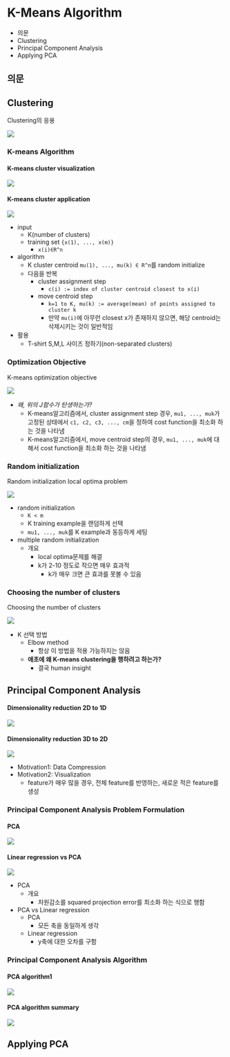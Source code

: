 # K-Means Algorithm

- 의문
- Clustering
- Principal Component Analysis
- Applying PCA

## 의문

## Clustering

Clustering의 응용

![](./images/week8/application_of_clustering1.png)

### K-means Algorithm

#### K-means cluster visualization

![](./images/week8/k_means_algorithm2.png)

#### K-means cluster application

![](./images/week8/k_means_algorithm1.png)

- input
  - K(number of clusters)
  - training set `{x(1), ..., x(m)}`
    - `x(i)∈R^n`
- algorithm
  - K cluster centroid `mu(1), ..., mu(k) ∈ R^n`를 random initialize
  - 다음을 반복
    - cluster assignment step
      - `c(i) := index of cluster centroid closest to x(i)`
    - move centroid step
      - `k=1 to K, mu(k) := average(mean) of points assigned to cluster k`
      - 만약 `mu(i)`에 아무런 closest x가 존재하지 않으면, 해당 centroid는 삭제시키는 것이 일반적임
- 활용
  - T-shirt S,M,L 사이즈 정하기(non-separated clusters)

### Optimization Objective

K-means optimization objective

![](./images/week8/k_means_optimization_objective1.png)

- *왜, 위의 J함수가 탄생하는가?*
  - K-means알고리즘에서, cluster assignment step 경우, `mu1, ..., muk`가 고정된 상태에서 `c1, c2, c3, ..., cm`을 정하여 cost function을 최소화 하는 것을 나타냄
  - K-means알고리즘에서, move centroid step의 경우, `mu1, ..., muk`에 대해서 cost function을 최소화 하는 것을 나타냄

### Random initialization

Random initialization local optima problem

![](./images/week8/k_means_random_initialization1.png)

- random initialization
  - `K < m`
  - K training example을 랜덤하게 선택
  - `mu1, ..., muk`를 K example과 동등하게 세팅
- multiple random initialization
  - 개요
    - local optima문제를 해결
    - k가 2-10 정도로 작으면 매우 효과적
      - k가 매우 크면 큰 효과를 못볼 수 있음

### Choosing the number of clusters

Choosing the number of clusters

![](./images/week8/k_means_the_number_of_clusters1.png)

- K 선택 방법
  - Elbow method
    - 항상 이 방법을 적용 가능하지는 않음
  - **애초에 왜 K-means clustering을 행하려고 하는가?**
    - 결국 human insight

## Principal Component Analysis

#### Dimensionality reduction 2D to 1D

![](./images/week8/dimensionality_reduction2.png)

#### Dimensionality reduction 3D to 2D

![](./images/week8/dimensionality_reduction1.png)

- Motivation1: Data Compression
- Motivation2: Visualization
  - feature가 매우 많을 경우, 전체 feature를 반영하는, 새로운 적은 feature를 생성

### Principal Component Analysis Problem Formulation

#### PCA

![](./images/week8/pca1.png)

#### Linear regression vs PCA

![](./images/week8/linear_regression_vs_pca1.png)

- PCA
  - 개요
    - 차원감소를 squared projection error를 최소화 하는 식으로 행함
- PCA vs Linear regression
  - PCA
    - 모든 축을 동일하게 생각
  - Linear regression
    - y축에 대한 오차를 구함

### Principal Component Analysis Algorithm

#### PCA algorithm1

![](./images/week8/pca_algorithm1.png)

#### PCA algorithm summary

![](./images/week8/pca_algorithm2.png)

## Applying PCA
